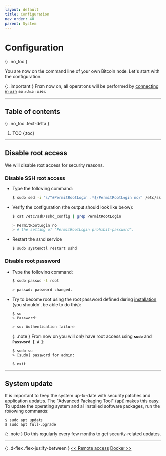 ```yaml
---
layout: default
title: Configuration
nav_order: 40
parent: System
---
```

<!-- markdownlint-disable MD014 MD022 MD025 MD033 MD040 -->

# Configuration
{: .no_toc }

You are now on the command line of your own Bitcoin node. Let's start with the configuration.

{: .important }
From now on, all operations will be performed by [connecting in ssh](remote-access#access-with-secure-shell) as `admin` user.

---

## Table of contents
{: .no_toc .text-delta }

1. TOC
{:toc}

---

## Disable root access

We will disable root access for security reasons.

### Disable SSH root access

- Type the following command:

  ```sh
  $ sudo sed -i 's/^#PermitRootLogin .*$/PermitRootLogin no/' /etc/ssh/sshd_config
  ```

- Verify the configuration (the output should look like below):

  ```sh
  $ cat /etc/ssh/sshd_config | grep PermitRootLogin

  > PermitRootLogin no
  > # the setting of "PermitRootLogin prohibit-password".
  ```

- Restart the sshd service

  ```sh
  $ sudo systemctl restart sshd
  ```

### Disable root password

- Type the following command:

  ```sh
  $ sudo passwd -l root

  > passwd: password changed.
  ```

- Try to become root using the root password defined during [installation](operating-system#install-debian) (you shouldn't be able to do this):
  
  ```sh
  $ su -
  > Password: 

  > su: Authentication failure
  ```
  
  {: .note }
  From now on you will only have root access using **`sudo`** and **`Password [ A ]`**:
  
  ```
  $ sudo su -
  > [sudo] password for admin:

  $ exit
  ```

---

## System update

It is important to keep the system up-to-date with security patches and application updates. The "Advanced Packaging Tool" (apt) makes this easy. To update the operating system and all installed software packages, run the following commands:

```
$ sudo apt update
$ sudo apt full-upgrade
```

{: .note }
Do this regularly every few months to get security-related updates.

---

{: .d-flex .flex-justify-between }
[<< Remote access](remote-access)
[Docker >>](docker)
